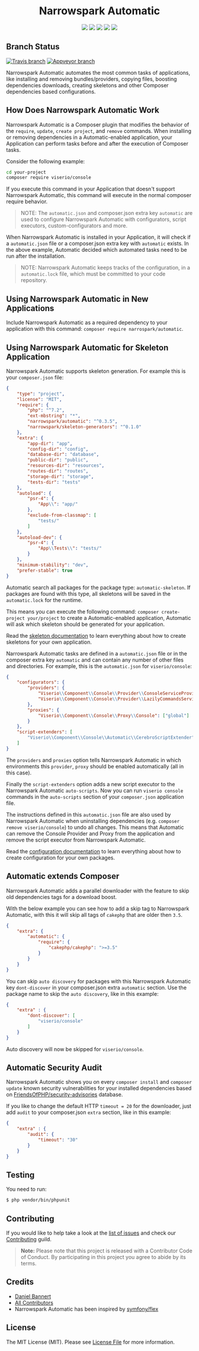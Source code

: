 <h1 align="center">Narrowspark Automatic</h1>
<p align="center">
    <a href="https://github.com/narrowspark/automatic/releases"><img src="https://img.shields.io/packagist/v/narrowspark/automatic.svg?style=flat-square"></a>
    <a href="https://php.net/"><img src="https://img.shields.io/badge/php-%5E7.1.0-8892BF.svg?style=flat-square"></a>
    <a href="https://codecov.io/gh/narrowspark/automatic"><img src="https://img.shields.io/codecov/c/github/narrowspark/automatic/master.svg?style=flat-square"></a>
    <a href="#"><img src="https://img.shields.io/badge/style-level%207-brightgreen.svg?style=flat-square&label=phpstan"></a>
    <a href="http://opensource.org/licenses/MIT"><img src="https://img.shields.io/badge/license-MIT-brightgreen.svg?style=flat-square"></a>
</p>

Branch Status
------------
[![Travis branch](https://img.shields.io/travis/narrowspark/automatic/master.svg?longCache=false&style=for-the-badge)](https://travis-ci.org/narrowspark/automatic)
[![Appveyor branch](https://img.shields.io/appveyor/ci/narrowspark/automatic/master.svg?longCache=false&style=for-the-badge)](https://ci.appveyor.com/project/narrowspark/automatic/branch/master)

Narrowspark Automatic automates the most common tasks of applications, like installing and removing bundles/providers, copying files, boosting dependencies downloads, creating skeletons and other Composer dependencies based configurations.

How Does Narrowspark Automatic Work
------------

Narrowspark Automatic is a Composer plugin that modifies the behavior of the `require`, `update`, `create project`, and `remove` commands. When installing or removing dependencies in a Automatic-enabled application, your Application can perform tasks before and after the execution of Composer tasks.

Consider the following example:
```bash
cd your-project
composer require viserio/console
```

If you execute this command in your Application that doesn't support Narrowspark Automatic, this command will execute in the normal composer require behavior.

> NOTE: The `automatic.json` and composer.json extra key `automatic` are used to configure Narrowspark Automatic with configurators, script executors, custom-configurators and more.

When Narrowspark Automatic is installed in your Application, it will check if a `automatic.json` file or a composer.json extra key with `automatic` exists.
In the above example, Automatic decided which automated tasks need to be run after the installation.

> NOTE: Narrowspark Automatic keeps tracks of the configuration, in a `automatic.lock` file, which must be committed to your code repository.

Using Narrowspark Automatic in New Applications
------------

Include Narrowspark Automatic as a required dependency to your application with this command:
`composer require narrospark/automatic`.

Using Narrowspark Automatic for Skeleton Application
------------

Narrowspark Automatic supports skeleton generation. For example this is your `composer.json` file:

```json
{
    "type": "project",
    "license": "MIT",
    "require": {
        "php": "^7.2",
        "ext-mbstring": "*",
        "narrowspark/automatic": "^0.3.5",
        "narrowspark/skeleton-generators": "^0.1.0"
    },
    "extra": {
        "app-dir": "app",
        "config-dir": "config",
        "database-dir": "database",
        "public-dir": "public",
        "resources-dir": "resources",
        "routes-dir": "routes",
        "storage-dir": "storage",
        "tests-dir": "tests"
    },
    "autoload": {
        "psr-4": {
            "App\\": "app/"
        },
        "exclude-from-classmap": [
            "tests/"
        ]
    },
    "autoload-dev": {
        "psr-4": {
            "App\\Tests\\": "tests/"
        }
    },
    "minimum-stability": "dev",
    "prefer-stable": true
}
```

Automatic search all packages for the package type: `automatic-skeleton`.
If packages are found with this type, all skeletons will be saved in the `automatic.lock` for the runtime. 

This means you can execute the following command: `composer create-project your/project` to create a Automatic-enabled application, Automatic will ask which skeleton should be generated for your application.

Read the [skeleton documentation](docs/SKELETON.md) to learn everything about how to create skeletons for your own application.

Narrowspark Automatic tasks are defined in a `automatic.json` file or in the composer extra key `automatic` and can contain any number of other files and directories. For example, this is the `automatic.json` for `viserio/console`:

```json
{
    "configurators": {
        "providers": {               
            "Viserio\\Component\\Console\\Provider\\ConsoleServiceProvider": ["global"],
            "Viserio\\Component\\Console\\Provider\\LazilyCommandsServiceProvider": ["global"]
        },
        "proxies": {
            "Viserio\\Component\\Console\\Proxy\\Console": ["global"]
        }
    },
    "script-extenders": [
        "Viserio\\Component\\Console\\Automatic\\CerebroScriptExtender"
    ]
}
```

The `providers` and `proxies` option tells Narrowspark Automatic in which environments this `provider`, `proxy` should be enabled automatically (all in this case).

Finally the `script-extenders` option adds a new script executor to the Narrowspark Automatic `auto-scripts`.
Now you can run `viserio console` commands in the `auto-scripts` section of your `composer.json` application file.

The instructions defined in this `automatic.json` file are also used by Narrowspark Automatic when uninstalling dependencies (e.g. `composer remove viserio/console`) to undo all changes.
This means that Automatic can remove the Console Provider and Proxy from the application and remove the script executor from Narrowspark Automatic.

Read the [configuration documentation](docs/CONFIGURATORS.md) to learn everything about how to create configuration for your own packages.

Automatic extends Composer
------------

Narrowspark Automatic adds a parallel downloader with the feature to skip old dependencies tags for a download boost.

With the below example you can see how to add a skip tag to Narrowspark Automatic, with this it will skip all tags of `cakephp` that are older then `3.5`.

```json
{
    "extra": {
        "automatic": {
            "require": {
                "cakephp/cakephp": ">=3.5"
            }
        }
    }
}
``` 

You can skip `auto discovery` for packages with this Narrowspark Automatic key `dont-discover` in your composer.json extra `automatic` section. Use the package name to skip the `auto discovery`, like in this example:

```json
{
    "extra" : {
        "dont-discover": [
            "viserio/console"
        ]
    }
}
```

Auto discovery will now be skipped for `viserio/console`.

Automatic Security Audit
------------
Narrowspark Automatic shows you on every `composer install` and `composer update` known security vulnerabilities for your installed dependencies based on [FriendsOfPHP/security-advisories](https://github.com/FriendsOfPHP/security-advisories) database.

If you like to change the default HTTP `timeout = 20` for the downloader, just add `audit` to your composer.json `extra` section, like in this example:

```json
{
    "extra" : {
        "audit": {
            "timeout": "30"
        }
    }
}
```

Testing
-------------

You need to run:
``` bash
$ php vendor/bin/phpunit
```

Contributing
------------

If you would like to help take a look at the [list of issues](http://github.com/narrowspark/testing-helper/issues) and check our [Contributing](CONTRIBUTING.md) guild.

> **Note:** Please note that this project is released with a Contributor Code of Conduct. By participating in this project you agree to abide by its terms.

Credits
-------------

- [Daniel Bannert](https://github.com/prisis)
- [All Contributors](../../contributors)
- Narrowspark Automatic has been inspired by [symfony/flex](https://github.com/symfony/flex)

License
-------------

The MIT License (MIT). Please see [License File](LICENSE) for more information.
